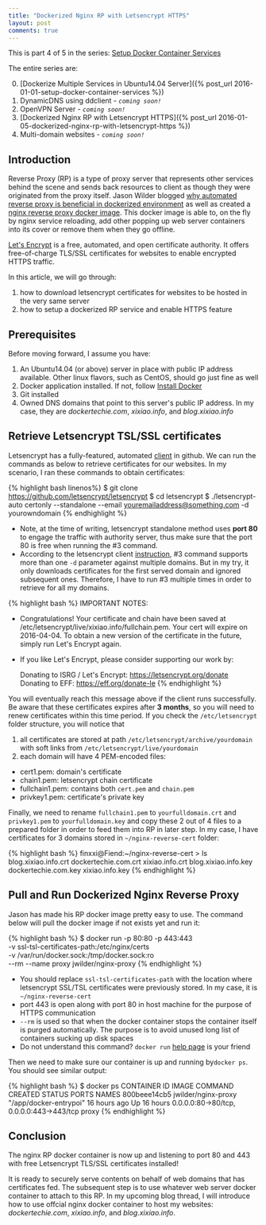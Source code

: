 ```yaml
---
title: "Dockerized Nginx RP with Letsencrypt HTTPS"
layout: post
comments: true
---
```



<p class="message">
This is part 4 of 5 in the series: <a href="/2016/01/01/setup-docker-container-services">Setup Docker Container Services</a>
</p>
The entire series are:

0. [Dockerize Multiple Services in Ubuntu14.04 Server]({% post_url 2016-01-01-setup-docker-container-services %})
1. DynamicDNS using ddclient - *`coming soon!`*
2. OpenVPN Server - *`coming soon!`*
3. [Dockerized Nginx RP with Letsencrypt HTTPS]({% post_url 2016-01-05-dockerized-nginx-rp-with-letsencrypt-https %})
4. Multi-domain websites - *`coming soon!`*

Introduction
-------

Reverse Proxy (RP) is a type of proxy server that represents other services behind the scene and sends back resources to client as though they were originated from the proxy itself. Jason Wilder blogged [why automated reverse proxy is beneficial in dockerized environment](http://jasonwilder.com/blog/2014/03/25/automated-nginx-reverse-proxy-for-docker/) as well as created a [nginx reverse proxy docker image](https://github.com/jwilder/nginx-proxy). This docker image is able to, on the fly by nginx service reloading, add other popping up web server containers into its cover or remove them when they go offline.

[Let's Encrypt](https://letsencrypt.org/) is a free, automated, and open certificate authority. It offers free-of-charge TLS/SSL certificates for websites to enable encrypted HTTPS traffic.

In this article, we will go through:

1. how to download letsencrypt certificates for websites to be hosted in the very same server
2. how to setup a dockerized RP service and enable HTTPS feature

Prerequisites
-------

Before moving forward, I assume you have:

1. An Ubuntu14.04 (or above) server in place with public IP address available. Other linux flavors, such as CentOS, should go just fine as well
2. Docker application installed. If not, follow [Install Docker](https://docs.docker.com/engine/installation/) 
3. Git installed
4. Owned DNS domains that point to this server's public IP address. In my case, they are *dockertechie.com*, *xixiao.info*, and *blog.xixiao.info*


Retrieve Letsencrypt TSL/SSL certificates
-------

Letsencrypt has a fully-featured, automated [client](https://github.com/letsencrypt/letsencrypt) in github. We can run the commands as below to retrieve certificates for our websites. In my scenario, I ran these commands to obtain certificates:

{% highlight bash linenos%}
$ git clone https://github.com/letsencrypt/letsencrypt
$ cd letsencrypt
$ ./letsencrypt-auto certonly --standalone --email youremailaddress@something.com -d yourowndomain 
{% endhighlight %}

- Note, at the time of writing, letsencrypt standalone method uses **port 80** to engage the traffic with authority server, thus make sure that the port 80 is free when running the #3 command.
- According to the letsencrypt client [instruction](https://github.com/letsencrypt/letsencrypt#how-to-run-the-client), #3 command supports more than one `-d` parameter against multiple domains. But in my try, it only downloads certificates for the first served domain and ignored subsequent ones. Therefore, I have to run #3 multiple times in order to retrieve for all my domains. 

{% highlight bash %}
IMPORTANT NOTES:
 - Congratulations! Your certificate and chain have been saved at
   /etc/letsencrypt/live/xixiao.info/fullchain.pem. Your cert will
   expire on 2016-04-04. To obtain a new version of the certificate in
   the future, simply run Let's Encrypt again.
 - If you like Let's Encrypt, please consider supporting our work by:

   Donating to ISRG / Let's Encrypt:   https://letsencrypt.org/donate
   Donating to EFF:                    https://eff.org/donate-le
{% endhighlight %}

You will eventually reach this message above if the client runs successfully. Be aware that these certificates expires after **3 months**, so you will need to renew certificates within this time period. If you check the `/etc/letsencrypt` folder structure, you will notice that 

1. all certificates are stored at path `/etc/letsencrypt/archive/yourdomain` with soft links from `/etc/letsencrypt/live/yourdomain`
2. each domain will have 4 PEM-encoded files:

- cert1.pem: domain's certificate
- chain1.pem: letsencrypt chain certificate
- fullchain1.pem: contains both `cert.pem` and `chain.pem`
- privkey1.pem: certificate's private key

Finally, we need to rename `fullchain1.pem` to `yourfulldomain.crt` and `privkey1.pem` to `yourfulldomain.key` and copy these 2 out of 4 files to a prepared folder in order to feed them into RP in later step. In my case, I have certificates for 3 domains stored in `~/nginx-reverse-cert` folder:

{% highlight bash %}
finxxi@Fiend:~/nginx-reverse-cert > ls
blog.xixiao.info.crt  dockertechie.com.crt  xixiao.info.crt
blog.xixiao.info.key  dockertechie.com.key  xixiao.info.key
{% endhighlight %}


Pull and Run Dockerized Nginx Reverse Proxy 
------

Jason has made his RP docker image pretty easy to use. The command below will pull the docker image if not exists yet and run it:

{% highlight bash %}
$ docker run -p 80:80 -p 443:443 \
-v ssl-tsl-certificates-path:/etc/nginx/certs \
-v /var/run/docker.sock:/tmp/docker.sock:ro \
--rm --name proxy jwilder/nginx-proxy
{% endhighlight %}

- You should replace `ssl-tsl-certificates-path` with the location where letsencrypt SSL/TSL certificates were previously stored. In my case, it is `~/nginx-reverse-cert`
- port 443 is open along with port 80 in host machine for the purpose of HTTPS communication
- `--rm` is used so that when the docker container stops the container itself is purged automatically. The purpose is to avoid unused long list of containers sucking up disk spaces
- Do not understand this command? `docker run` [help page](https://docs.docker.com/engine/reference/run/) is your friend

Then we need to make sure our container is up and running by`docker ps`. You should see similar output:

{% highlight bash %}
$ docker ps
CONTAINER ID        IMAGE                 COMMAND                  CREATED             STATUS              PORTS                                      NAMES
800beee14cb5        jwilder/nginx-proxy   "/app/docker-entrypoi"   16 hours ago        Up 16 hours         0.0.0.0:80->80/tcp, 0.0.0.0:443->443/tcp   proxy
{% endhighlight %}

Conclusion
-------

The nginx RP docker container is now up and listening to port 80 and 443 with free Letsencrypt TLS/SSL certificates installed! 

It is ready to securely serve contents on behalf of web domains that has certificates fed. The subsequent step is to use whatever web server docker container to attach to this RP. In my upcoming blog thread, I will introduce how to use offcial nginx docker container to host my websites: *dockertechie.com*, *xixiao.info*, and *blog.xixiao.info*.
